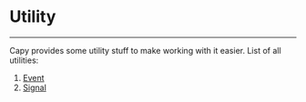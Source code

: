 # Utility
---

Capy provides some utility stuff to make working with it easier. List of all utilities:  

1. [Event](./Event)
2. [Signal](./Signal)
 

